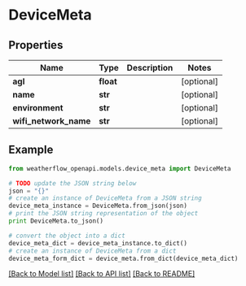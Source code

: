 # DeviceMeta


## Properties
Name | Type | Description | Notes
------------ | ------------- | ------------- | -------------
**agl** | **float** |  | [optional] 
**name** | **str** |  | [optional] 
**environment** | **str** |  | [optional] 
**wifi_network_name** | **str** |  | [optional] 

## Example

```python
from weatherflow_openapi.models.device_meta import DeviceMeta

# TODO update the JSON string below
json = "{}"
# create an instance of DeviceMeta from a JSON string
device_meta_instance = DeviceMeta.from_json(json)
# print the JSON string representation of the object
print DeviceMeta.to_json()

# convert the object into a dict
device_meta_dict = device_meta_instance.to_dict()
# create an instance of DeviceMeta from a dict
device_meta_form_dict = device_meta.from_dict(device_meta_dict)
```
[[Back to Model list]](../README.md#documentation-for-models) [[Back to API list]](../README.md#documentation-for-api-endpoints) [[Back to README]](../README.md)


